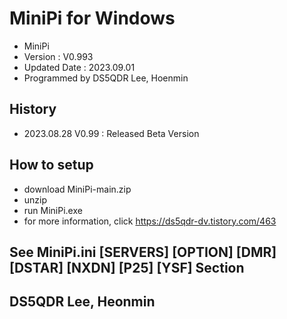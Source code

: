 # MiniPi for Windows 
- MiniPi
- Version : V0.993
- Updated Date : 2023.09.01
- Programmed by DS5QDR Lee, Hoenmin


## History
- 2023.08.28 V0.99 : Released Beta Version

## How to setup
- download MiniPi-main.zip
- unzip
- run MiniPi.exe
- for more information, click https://ds5qdr-dv.tistory.com/463

## See MiniPi.ini [SERVERS] [OPTION] [DMR] [DSTAR] [NXDN] [P25] [YSF] Section


## DS5QDR Lee, Heonmin
